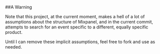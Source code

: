 ##A Warning

Note that this project, at the current moment, makes a hell of a lot of assumptions about the structure of Mixpanel, and in the current commit, attempts to search for an event specific to a different, equally specific product. 

Until I can remove these implicit assumptions, feel free to fork and use as needed. 

